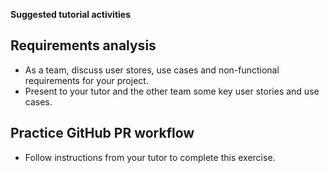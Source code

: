 **Suggested tutorial activities**

## Requirements analysis

- As a team, discuss user stores, use cases and non-functional requirements for your project.
- Present to your tutor and the other team some key user stories and use cases.

## Practice GitHub PR workflow

- Follow instructions from your tutor to complete this exercise.